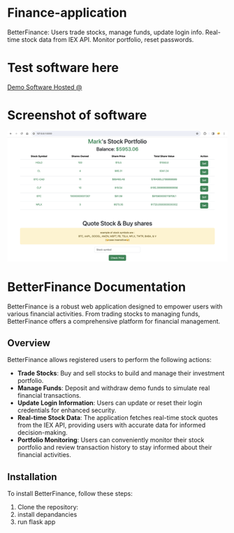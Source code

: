 # Finance-application
 BetterFinance: Users trade stocks, manage funds, update login info. Real-time stock data from IEX API. Monitor portfolio, reset passwords.
 
 # Test software here

 [Demo Software Hosted @](https://mkhmik004.pythonanywhere.com/)

# Screenshot of software

![BetterFinance](BF.png)

# BetterFinance Documentation

BetterFinance is a robust web application designed to empower users with various financial activities. From trading stocks to managing funds, BetterFinance offers a comprehensive platform for financial management.

## Overview

BetterFinance allows registered users to perform the following actions:

- **Trade Stocks**: Buy and sell stocks to build and manage their investment portfolio.
- **Manage Funds**: Deposit and withdraw demo funds to simulate real financial transactions.
- **Update Login Information**: Users can update or reset their login credentials for enhanced security.
- **Real-time Stock Data**: The application fetches real-time stock quotes from the IEX API, providing users with accurate data for informed decision-making.
- **Portfolio Monitoring**: Users can conveniently monitor their stock portfolio and review transaction history to stay informed about their financial activities.

## Installation

To install BetterFinance, follow these steps:

1. Clone the repository:
2. install depandancies
3. run flask app
